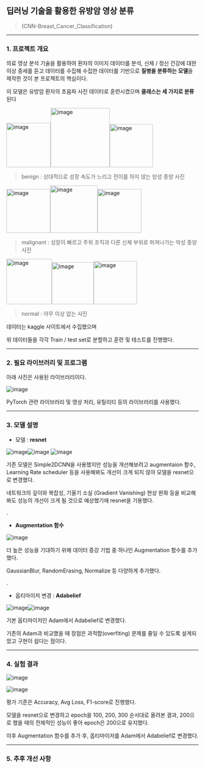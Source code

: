 ##  딥러닝 기술을 활용한 유방암 영상 분류
> (CNN-Breast_Cancer_Classification)
---

### 1. 프로젝트 개요
   
의료 영상 분석 기술을 활용하여 환자의 이미지 데이터를 분석, 신체 / 정신 건강에 대한 이상 증세를 듣고 데이터를 수집해 수집한 데이터를 기반으로 **질병을 분류하는 모델**을 제작한 것이 본 프로젝트의 핵심이다.

이 모델은 유방암 환자의 초음파 사진 데이터로 훈련시켰으며 **클래스는 세 가지로 분류**된다 


<img width="116" alt="image" src="https://github.com/ShinBangHo/CNN-Breast_Cancer_Classification/assets/164139725/cd686558-4f3e-4fe7-a731-7194a9273358"><img width="155" alt="image" src="https://github.com/ShinBangHo/CNN-Breast_Cancer_Classification/assets/164139725/5397253c-47ac-46b6-b5ce-bb719da994a8"><img width="113" alt="image" src="https://github.com/ShinBangHo/CNN-Breast_Cancer_Classification/assets/164139725/149eb458-e2ea-4d13-a165-cb268f7049f0">

> benign : 상대적으로 성장 속도가 느리고 전이를 하지 않는 양성 종양 사진

<img width="115" alt="image" src="https://github.com/ShinBangHo/CNN-Breast_Cancer_Classification/assets/164139725/560dd063-0396-4eab-bd5f-92ecf6ef090d"><img width="124" alt="image" src="https://github.com/ShinBangHo/CNN-Breast_Cancer_Classification/assets/164139725/93cc4cb4-9abc-4a01-ab11-9935b24f1495"><img width="115" alt="image" src="https://github.com/ShinBangHo/CNN-Breast_Cancer_Classification/assets/164139725/bdc5003f-4c35-4aa5-bf9d-e6b66ecae8d9">

> malignant : 성장이 빠르고 주위 조직과 다른 신체 부위로 퍼져나가는 악성 종양 사진

<img width="119" alt="image" src="https://github.com/ShinBangHo/CNN-Breast_Cancer_Classification/assets/164139725/a25cd535-7b9e-4372-8726-e631c65ca4cd"><img width="110" alt="image" src="https://github.com/ShinBangHo/CNN-Breast_Cancer_Classification/assets/164139725/f7f5bc43-56bc-433a-8061-c0594c181ac1"><img width="113" alt="image" src="https://github.com/ShinBangHo/CNN-Breast_Cancer_Classification/assets/164139725/33518e0f-f298-4337-a0b5-ac1facf7450f">

> normal : 아무 이상 없는 사진

데이터는 kaggle 사이트에서 수집했으며

위 데이터들을 각각 Train / test set로 분할하고 훈련 및 테스트를 진행했다.

---

### 2. 필요 라이브러리 및 프로그램

아래 사진은 사용된 라이브러리이다.

![image](https://github.com/ShinBangHo/CNN-Breast_Cancer_Classification/assets/164139725/ad3c30ef-98e7-482f-ba76-101bc102fbae)

PyTorch 관련 라이브러리 및 영상 처리, 유틸리티 등의 라이브러리를 사용했다.  

---

### 3. 모델 설명

+ 모델 : **resnet**

![image](https://github.com/ShinBangHo/CNN-Breast_Cancer_Classification/assets/164139725/198ccac9-b20a-4e2b-827a-4fdab74851ad)![image](https://github.com/ShinBangHo/CNN-Breast_Cancer_Classification/assets/164139725/441ab539-8d5d-4f9c-ad3d-34b7e22f1557)
![image](https://github.com/ShinBangHo/CNN-Breast_Cancer_Classification/assets/164139725/2310f4f8-7994-48f1-be7d-6c1d816d3094)

기존 모델은 Simple2DCNN을 사용했지만 성능을 개선해보려고 augmentaion 함수, Learning Rate scheduler 등을 사용해봐도 개선이 크게 되지 않아 모델을 resnet으로 변경했다.

네트워크의 깊이와 복잡성, 기울기 소실 (Gradient Vanishing) 현상 완화 등을 비교해봐도 성능의 개선이 크게 될 것으로 예상했기에 resnet을 기용했다. 

.

+ **Augmentation 함수**

![image](https://github.com/ShinBangHo/CNN-Breast_Cancer_Classification/assets/164139725/17e89d2a-61dd-47eb-94b5-1b306698e395)


더 높은 성능을 기대하기 위해 데이터 증강 기법 중 하나인 Augmentation 함수를 추가했다.

GaussianBlur, RandomErasing, Normalize 등 다양하게 추가했다.

.

+ 옵티마이저 변경 : **Adabelief**

![image](https://github.com/ShinBangHo/CNN-Breast_Cancer_Classification/assets/164139725/0fdf2f45-6695-44e9-b518-83fa6192f145)![image](https://github.com/ShinBangHo/CNN-Breast_Cancer_Classification/assets/164139725/ab7f20fa-c787-41fc-bcf1-b9f5d5978749)

기본 옵티마이저인 Adam에서 Adabelief로 변경했다.

기존의 Adam과 비교했을 때 장점은 과적합(overfiting) 문제를 줄일 수 있도록 설계되었고 구현이 쉽다는 점이다.

---

### 4. 실험 결과

![image](https://github.com/ShinBangHo/CNN-Breast_Cancer_Classification/assets/164139725/38e4f08f-9a84-4d9d-8ad7-6ee617bd551a)


![image](https://github.com/ShinBangHo/CNN-Breast_Cancer_Classification/assets/164139725/ee64a987-ffa3-4525-bbf9-058044896274)

평가 기준은 Accuracy, Avg Loss, F1-score로 진행했다.

모델을 resnet으로 변경하고 epoch을 100, 200, 300 순서대로 올려본 결과, 200으로 했을 때의 전체적인 성능이 좋아 epoch은 200으로 유지했다.

이후 Augmentation 함수를 추가 후, 옵티마이저를 Adam에서 Adabelief로 변경했다.

---

### 5. 추후 개선 사항
